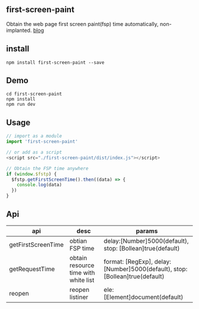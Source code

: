 ## first-screen-paint
Obtain the web page first screen paint(fsp) time automatically, non-implanted. [blog](https://github.com/qiudongwei/blog/issues/30)

## install
```shell
npm install first-screen-paint --save
```

## Demo
```shell
cd first-screen-paint
npm install
npm run dev
```

## Usage
```js
// import as a module
import 'first-screen-paint'

// or add as a script
<script src="./first-screen-paint/dist/index.js"></script>

// Obtain the FSP time anywhere
if (window.$fstp) {
  $fstp.getFirstScreenTime().then((data) => {
    console.log(data)
  })
}
```

## Api
api | desc | params
----- | ----- | -----
getFirstScreenTime | obtian FSP time | delay:[Number]5000(default), stop: [Bollean]true(default)
getRequestTime | obtain resource time with white list | format: [RegExp], delay:[Number]5000(default), stop: [Bollean]true(default)
reopen | reopen listiner | ele: [Element]document(default)
